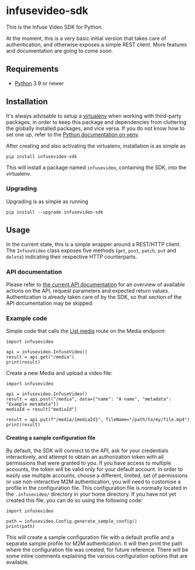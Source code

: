 # infusevideo-sdk

This is the Infuse Video SDK for Python.

At the moment, this is a very basic initial version that takes care of authentication, and
otherwise exposes a simple REST client. More features and documentation are going to come soon.

## Requirements
* [Python](https://www.python.org/) 3.9 or newer

## Installation
It's always advisable to setup a [virtualenv](https://docs.python.org/3/library/venv.html) when
working with third-party packages, in order to keep this package and dependencies from cluttering
the globally installed packages, and vice versa. If you do not know how to set one up, refer to the
[Python documentation on venv](https://docs.python.org/3/library/venv.html).

After creating and also activating the virtualenv, installation is as simple as

	pip install infusevideo-sdk

This will install a package named `infusevideo`, containing the SDK, into the virtualenv.

### Upgrading
Upgrading is as simple as running

	pip install --upgrade infusevideo-sdk

## Usage
In the current state, this is a simple wrapper around a REST/HTTP client. The `InfuseVideo` class
exposes five methods (`get`, `post`, `patch`, `put` and `delete`) indicating their respective HTTP
counterparts.

### API documentation
Please refer to [the current API documentation](https://api.infuse.video/apidoc/redoc) for an
overview of available actions on the API, request parameters and expected return values.
Authentication is already taken care of by the SDK, so that section of the API documentation may
be skipped.

### Example code
Simple code that calls the [List media](https://api.infuse.video/apidoc/redoc#operation/get_/media)
route on the Media endpoint:

	import infusevideo

	api = infusevideo.InfuseVideo()
	result = api.get("/media")
	print(result)


Create a new Media and upload a video file:

	import infusevideo

	api = infusevideo.InfuseVideo()
	result = api.post("/media", data={"name": "A name", "metadata": "Example metadata"})
	mediaId = result["mediaId"]
	
	result = api.put(f"/media/{mediaId}", fileName="/path/to/my/file.mp4")
	print(result)

#### Creating a sample configuration file
By default, the SDK will connect to the API, ask for your credentials interactively, and
attempt to obtain an authorization token with all permissions that were granted to you. If you have
access to multiple accounts, the token will be valid only for your default account. In order to
easily use multiple accounts, choose a different, limited, set of permissions or use non-interactive
M2M authentication, you will need to customise a profile in the configuration file. This
configuration file is normally located in the `.infusevideo/` directory in your home directory. If
you have not yet created this file, you can do so using the following code:

	import infusevideo

	path = infusevideo.Config.generate_sample_config()
	print(path)

This will create a sample configuration file with a default profile and a separate sample profile
for M2M authentication. It will then print the path where the configuration file was created, for future reference. There will be some inline comments explaining the various configuration options
that are available.
